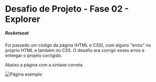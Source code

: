 # Desafio de Projeto - Fase 02 - Explorer
##### Rocketseat

Foi passado um código da página (HTML e CSS), com alguns "erros" no próprio HTML e também no CSS. O desafio era corrigir esses erros e entregar o projeto corrigido.

Abaixo a página com a sintaxe correta.

![Página exemplo](https://github.com/eltonmpereira/C-digo-do-desafio---Fase-02/assets/45856833/eb4344fb-6a6d-44e4-91ab-dd7f229bc3ef)

